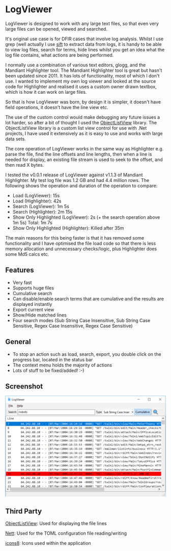 # LogViewer

LogViewer is designed to work with any large text files, so that even very large files can be opened, viewed and searched.

It's original use case is for DFIR cases that involve log analysis. Whilst I use grep (well actually I use [sift](https://github.com/svent/sift) to extract data from logs, it is handy to be able to view log files, search for terms, hide lines whilst you get an idea what the log file contains, what actions are being performed.

I normally use a combination of various text editors, glogg, and the Mandiant Highlighter tool. The Mandiant Highlighter tool is great but hasn't been updated since 2011. It has lots of functionality, most of which I don't use. I wanted to implement my own log viewer and looked at the source code for Highlighter and realised it uses a custom owner drawn textbox, which is how it can work on large files.

So that is how LogViewer was born, by design it is simpler, it doesn't have field operations, it doesn't have the line view etc.

The use of the custom control would make debugging any future issues a lot harder, so after a bit of thought I used the [ObjectListView](http://objectlistview.sourceforge.net/cs/index.html) library. The ObjectListView library is a custom list view control for use with .Net projects, I have used it extensively as it is easy to use and works with large data sets.

The core operation of LogViewer works in the same way as Highlighter e.g. parse the file, find the line offsets and  line lengths, then when a line is needed for display, an existing file stream is used to seek to the offset, and then read X bytes.

I tested the v0.0.1 release of LogViewer against v1.1.3 of Mandiant Highlighter. My test log file was 1.2 GB and had 4.4 million rows. The following shows the operation and duration of the operation to compare:

- Load (LogViewer): 15s
- Load (Highlighter): 42s
- Search (LogViewer): 1m 5s
- Search (Highlighter): 2m 15s
- Show Only Highlighted (LogViewer): 2s (+ the search operation above 1m 5s) Total: 1m 7s
- Show Only Highlighted (Highlighter): Killed after 35m

The main reasons for this being faster is that it has removed some functionality and I have optimised the file load code so that there is less memory allocation and unnecessary checks/logic, plus Highlighter does some Md5 calcs etc.

## Features

- Very fast
- Supports huge files
- Cumulative search
- Can disable/enable search terms that are cumulative and the results are displayed instantly
- Export current view
- Show/Hide matched lines
- Four search modes (Sub String Case Insensitive, Sub String Case Sensitive, Regex Case Insensitive, Regex Case Sensitive)

## General

- To stop an action such as load, search, export, you double click on the progress bar, located in the status bar
- The context menu holds the majority of actions
- Lots of stuff to be fixed/added! :-)

## Screenshot

![](screenshot.png)

## Third Party

[ObjectListView](http://objectlistview.sourceforge.net/cs/index.html): Used for displaying the file lines

[Nett](https://github.com/paiden/Nett): Used for the TOML configuration file reading/writing

[icons8](https://icons8.com): Icons used within the application